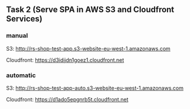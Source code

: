 ## Task 2 (Serve SPA in AWS S3 and Cloudfront Services)

### manual

S3: http://rs-shop-test-app.s3-website-eu-west-1.amazonaws.com

Cloudfront: https://d3idijdn1goez1.cloudfront.net

### automatic

S3: http://rs-shop-test-app-auto.s3-website-eu-west-1.amazonaws.com

Cloudfront: https://d1ado5epgnrb5t.cloudfront.net
